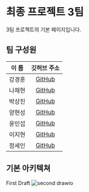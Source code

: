 # 최종 프로젝트 3팀

3팀 프로젝트의 기본 페이지입니다.

## 팀 구성원
| 이 름 |                 깃허브 주소                  | 
|:---:|:---------------------------------------:|
| 강경훈 |  [GitHub](https://github.com/kkh5535)  |
| 나채현 |  [GitHub](https://github.com/chaehyonNa)  |
| 박상진 | [GitHub](https://github.com/Mizz1ove) |
| 양현성 | [GitHub](https://github.com/HyeonSeon9) |
| 윤인섭 | [GitHub](https://github.com/insub2004)  |
| 이지현 | [GitHub](https://github.com/badgelatte) |
| 정세인 |   [GitHub](https://github.com/SeinJs)   |

## 기본 아키텍쳐

First Draft
![second drawio](https://github.com/nhnacademy-aiot1-team3/.github/assets/143979590/3fa25d67-ef56-4344-884f-c2b272f93732)
